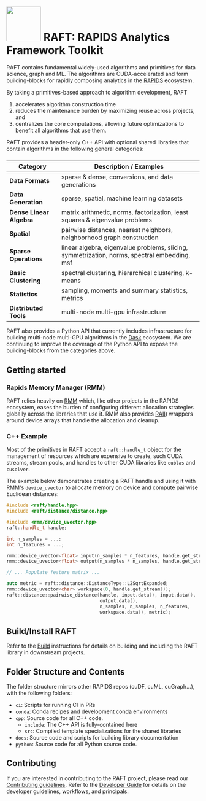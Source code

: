 # <div align="left"><img src="https://rapids.ai/assets/images/rapids_logo.png" width="90px"/>&nbsp;RAFT: RAPIDS Analytics Framework Toolkit</div>

RAFT contains fundamental widely-used algorithms and primitives for data science, graph and ML. The algorithms are CUDA-accelerated and form building-blocks for rapidly composing analytics in the [RAPIDS](https://rapids.ai) ecosystem. 

By taking a primitives-based approach to algorithm development, RAFT
1. accelerates algorithm construction time
2. reduces the maintenance burden by maximizing reuse across projects, and
3. centralizes the core computations, allowing future optimizations to benefit all algorithms that use them.

RAFT provides a header-only C++ API with optional shared libraries that contain algorithms in the following general categories:

#####
| Category | Description / Examples |
| --- | --- |
| **Data Formats** | sparse & dense, conversions, and data generations |
| **Data Generation** | sparse, spatial, machine learning datasets |
| **Dense Linear Algebra** | matrix arithmetic, norms, factorization, least squares & eigenvalue problems |
| **Spatial** | pairwise distances, nearest neighbors, neighborhood graph construction |
| **Sparse Operations** | linear algebra, eigenvalue problems, slicing, symmetrization, norms, spectral embedding, msf |
| **Basic Clustering** | spectral clustering, hierarchical clustering, k-means |
| **Statistics** | sampling, moments and summary statistics, metrics |
| **Distributed Tools** | multi-node multi-gpu infrastructure |

RAFT also provides a Python API that currently includes infrastructure for building multi-node multi-GPU algorithms in the [Dask](https://dask.org/) ecosystem. We are continuing to improve the coverage of the Python API to expose the building-blocks from the categories above.

## Getting started

### Rapids Memory Manager (RMM)
RAFT relies heavily on [RMM](https://github.com/rapidsai/rmm) which, 
like other projects in the RAPIDS ecosystem, eases the burden of configuring different allocation strategies globally 
across the libraries that use it. RMM also provides [RAII](https://en.wikipedia.org/wiki/Resource_acquisition_is_initialization)) wrappers around device arrays that handle the allocation and cleanup.

### C++ Example

Most of the primitives in RAFT accept a `raft::handle_t` object for the management of resources which are expensive to create, such CUDA streams, stream pools, and handles to other CUDA libraries like `cublas` and `cusolver`.

The example below demonstrates creating a RAFT handle and using it with RMM's `device_uvector` to allocate memory on device and compute
pairwise Euclidean distances:
```c++
#include <raft/handle.hpp>
#include <raft/distance/distance.hpp>

#include <rmm/device_uvector.hpp>
raft::handle_t handle;

int n_samples = ...;
int n_features = ...;

rmm::device_uvector<float> input(n_samples * n_features, handle.get_stream());
rmm::device_uvector<float> output(n_samples * n_samples, handle.get_stream());

// ... Populate feature matrix ...

auto metric = raft::distance::DistanceType::L2SqrtExpanded;
rmm::device_uvector<char> workspace(0, handle.get_stream());
raft::distance::pairwise_distance(handle, input.data(), input.data(),
                                  output.data(),
                                  n_samples, n_samples, n_features,
                                  workspace.data(), metric);
```

## Build/Install RAFT

Refer to the [Build](BUILD.md) instructions for details on building and including the RAFT library in downstream projects.

## Folder Structure and Contents

The folder structure mirrors other RAPIDS repos (cuDF, cuML, cuGraph...), with the following folders:

- `ci`: Scripts for running CI in PRs
- `conda`: Conda recipes and development conda environments
- `cpp`: Source code for all C++ code. 
  - `include`: The C++ API is fully-contained here 
  - `src`: Compiled template specializations for the shared libraries
- `docs`: Source code and scripts for building library documentation
- `python`: Source code for all Python source code.

## Contributing

If you are interested in contributing to the RAFT project, please read our [Contributing guidelines](CONTRIBUTING.md). Refer to the [Developer Guide](DEVELOPER_GUIDE.md) for details on the developer guidelines, workflows, and principals. 
